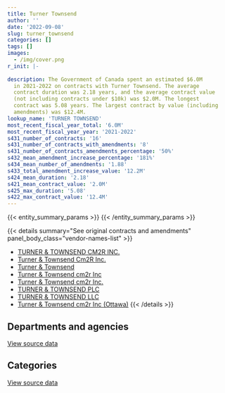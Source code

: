```yaml
---
title: Turner Townsend
author: ''
date: '2022-09-08'
slug: turner_townsend
categories: []
tags: []
images:
  - /img/cover.png
r_init: |-
  
description: The Government of Canada spent an estimated $6.0M
  in 2021-2022 on contracts with Turner Townsend. The average
  contract duration was 2.18 years, and the average contract value
  (not including contracts under $10k) was $2.0M. The longest
  contract was 5.08 years. The largest contract by value (including
  amendments) was $12.4M.
lookup_name: 'TURNER TOWNSEND'
most_recent_fiscal_year_total: '6.0M'
most_recent_fiscal_year_year: '2021-2022'
s431_number_of_contracts: '16'
s431_number_of_contracts_with_amendments: '8'
s431_number_of_contracts_amendments_percentage: '50%'
s432_mean_amendment_increase_percentage: '181%'
s434_mean_number_of_amendments: '1.88'
s433_total_amendment_increase_value: '12.2M'
s424_mean_duration: '2.18'
s421_mean_contract_value: '2.0M'
s425_max_duration: '5.08'
s422_max_contract_value: '12.4M'
---
```


<script src="/rmarkdown-libs/htmlwidgets/htmlwidgets.js"></script>
<link href="/rmarkdown-libs/datatables-css/datatables-crosstalk.css" rel="stylesheet" />
<script src="/rmarkdown-libs/datatables-binding/datatables.js"></script>
<script src="/rmarkdown-libs/jquery/jquery-3.6.0.min.js"></script>
<link href="/rmarkdown-libs/dt-core-bootstrap/css/dataTables.bootstrap.min.css" rel="stylesheet" />
<link href="/rmarkdown-libs/dt-core-bootstrap/css/dataTables.bootstrap.extra.css" rel="stylesheet" />
<script src="/rmarkdown-libs/dt-core-bootstrap/js/jquery.dataTables.min.js"></script>
<script src="/rmarkdown-libs/dt-core-bootstrap/js/dataTables.bootstrap.min.js"></script>
<link href="/rmarkdown-libs/crosstalk/css/crosstalk.min.css" rel="stylesheet" />
<script src="/rmarkdown-libs/crosstalk/js/crosstalk.min.js"></script>
<script src="/rmarkdown-libs/htmlwidgets/htmlwidgets.js"></script>
<link href="/rmarkdown-libs/datatables-css/datatables-crosstalk.css" rel="stylesheet" />
<script src="/rmarkdown-libs/datatables-binding/datatables.js"></script>
<script src="/rmarkdown-libs/jquery/jquery-3.6.0.min.js"></script>
<link href="/rmarkdown-libs/dt-core-bootstrap/css/dataTables.bootstrap.min.css" rel="stylesheet" />
<link href="/rmarkdown-libs/dt-core-bootstrap/css/dataTables.bootstrap.extra.css" rel="stylesheet" />
<script src="/rmarkdown-libs/dt-core-bootstrap/js/jquery.dataTables.min.js"></script>
<script src="/rmarkdown-libs/dt-core-bootstrap/js/dataTables.bootstrap.min.js"></script>
<link href="/rmarkdown-libs/crosstalk/css/crosstalk.min.css" rel="stylesheet" />
<script src="/rmarkdown-libs/crosstalk/js/crosstalk.min.js"></script>

{{< entity_summary_params >}}
{{< /entity_summary_params >}}

{{< details summary="See original contracts and amendments" panel_body_class="vendor-names-list" >}}
- [TURNER & TOWNSEND CM2R INC.](https://search.open.canada.ca/en/ct/?sort=contract_value_f%20desc&page=1&search_text=%22TURNER%20%26%20TOWNSEND%20CM2R%20INC.%22)
- [Turner & Townsend Cm2R Inc.](https://search.open.canada.ca/en/ct/?sort=contract_value_f%20desc&page=1&search_text=%22Turner%20%26%20Townsend%20Cm2R%20Inc.%22)
- [Turner & Townsend](https://search.open.canada.ca/en/ct/?sort=contract_value_f%20desc&page=1&search_text=%22Turner%20%26%20Townsend%22)
- [Turner & Townsend cm2r Inc](https://search.open.canada.ca/en/ct/?sort=contract_value_f%20desc&page=1&search_text=%22Turner%20%26%20Townsend%20cm2r%20Inc%22)
- [Turner & Townsend cm2r Inc.](https://search.open.canada.ca/en/ct/?sort=contract_value_f%20desc&page=1&search_text=%22Turner%20%26%20Townsend%20cm2r%20Inc.%22)
- [TURNER & TOWNSEND PLC](https://search.open.canada.ca/en/ct/?sort=contract_value_f%20desc&page=1&search_text=%22TURNER%20%26%20TOWNSEND%20PLC%22)
- [TURNER & TOWNSEND LLC](https://search.open.canada.ca/en/ct/?sort=contract_value_f%20desc&page=1&search_text=%22TURNER%20%26%20TOWNSEND%20LLC%22)
- [Turner & Townsend cm2r Inc (Ottawa)](https://search.open.canada.ca/en/ct/?sort=contract_value_f%20desc&page=1&search_text=%22Turner%20%26%20Townsend%20cm2r%20Inc%20%28Ottawa%29%22)
{{< /details >}}

## Departments and agencies

<div id="htmlwidget-1" style="width:100%;height:auto;" class="datatables html-widget"></div>
<script type="application/json" data-for="htmlwidget-1">{"x":{"style":"bootstrap","filter":"none","vertical":false,"data":[["<a href=\"/departments/dfatd-maecd/\">Global Affairs Canada<\/a>","<a href=\"/departments/dnd-mdn/\">National Defence<\/a>","<a href=\"/departments/pwgsc-tpsgc/\">Public Services and Procurement Canada<\/a>"],[23167.46,14664.12,3557658.29],[12365,null,3815543.95],[null,40595.5,5936904.93],[null,10476.26,5991775.82]],"container":"<table class=\"table table-striped table-hover row-border order-column display\">\n  <thead>\n    <tr>\n      <th>Department<\/th>\n      <th>2018-2019<\/th>\n      <th>2019-2020<\/th>\n      <th>2020-2021<\/th>\n      <th>2021-2022<\/th>\n    <\/tr>\n  <\/thead>\n<\/table>","options":{"order":[[4,"desc"]],"pageLength":10,"autoWidth":true,"columnDefs":[{"targets":1,"render":"function(data, type, row, meta) {\n    return type !== 'display' ? data : DTWidget.formatCurrency(data, \"$\", 2, 3, \",\", \".\", true, null);\n  }"},{"targets":2,"render":"function(data, type, row, meta) {\n    return type !== 'display' ? data : DTWidget.formatCurrency(data, \"$\", 2, 3, \",\", \".\", true, null);\n  }"},{"targets":3,"render":"function(data, type, row, meta) {\n    return type !== 'display' ? data : DTWidget.formatCurrency(data, \"$\", 2, 3, \",\", \".\", true, null);\n  }"},{"targets":4,"render":"function(data, type, row, meta) {\n    return type !== 'display' ? data : DTWidget.formatCurrency(data, \"$\", 2, 3, \",\", \".\", true, null);\n  }"},{"width":"16%","targets":[1,2,3,4]},{"className":"dt-right","targets":[1,2,3,4]}],"orderClasses":false}},"evals":["options.columnDefs.0.render","options.columnDefs.1.render","options.columnDefs.2.render","options.columnDefs.3.render"],"jsHooks":[]}</script>
<p class="text-right">
<a href="https://github.com/GoC-Spending/contracts-data/tree/main/data/out/vendors/turner_townsend/summary_by_fiscal_year_by_department.csv" class="source-data-link btn btn-link">View source data</a>
</p>

## Categories

<div id="htmlwidget-2" style="width:100%;height:auto;" class="datatables html-widget"></div>
<script type="application/json" data-for="htmlwidget-2">{"x":{"style":"bootstrap","filter":"none","vertical":false,"data":[["<a href=\"/categories/facilities_and_construction/\">Facilities and construction<\/a>","<a href=\"/categories/professional_services/\">Professional services<\/a>"],[418413.95,3177075.92],[652994.65,3174914.31],[2727082.46,3250417.98],[846695.47,5155556.62]],"container":"<table class=\"table table-striped table-hover row-border order-column display\">\n  <thead>\n    <tr>\n      <th>Category<\/th>\n      <th>2018-2019<\/th>\n      <th>2019-2020<\/th>\n      <th>2020-2021<\/th>\n      <th>2021-2022<\/th>\n    <\/tr>\n  <\/thead>\n<\/table>","options":{"order":[[4,"desc"]],"dom":"t","pageLength":30,"autoWidth":true,"columnDefs":[{"targets":1,"render":"function(data, type, row, meta) {\n    return type !== 'display' ? data : DTWidget.formatCurrency(data, \"$\", 2, 3, \",\", \".\", true, null);\n  }"},{"targets":2,"render":"function(data, type, row, meta) {\n    return type !== 'display' ? data : DTWidget.formatCurrency(data, \"$\", 2, 3, \",\", \".\", true, null);\n  }"},{"targets":3,"render":"function(data, type, row, meta) {\n    return type !== 'display' ? data : DTWidget.formatCurrency(data, \"$\", 2, 3, \",\", \".\", true, null);\n  }"},{"targets":4,"render":"function(data, type, row, meta) {\n    return type !== 'display' ? data : DTWidget.formatCurrency(data, \"$\", 2, 3, \",\", \".\", true, null);\n  }"},{"width":"16%","targets":[1,2,3,4]},{"className":"dt-right","targets":[1,2,3,4]}],"orderClasses":false,"lengthMenu":[10,25,30,50,100]}},"evals":["options.columnDefs.0.render","options.columnDefs.1.render","options.columnDefs.2.render","options.columnDefs.3.render"],"jsHooks":[]}</script>
<p class="text-right">
<a href="https://github.com/GoC-Spending/contracts-data/tree/main/data/out/vendors/turner_townsend/summary_by_fiscal_year_by_category.csv" class="source-data-link btn btn-link">View source data</a>
</p>
